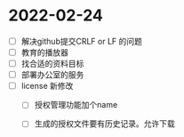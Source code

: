 # 2022-02-24
 - [ ] 解决github提交CRLF or LF 的问题
 - [ ] 教育的播放器
 - [ ] 找合适的资料目标
 - [ ] 部署办公室的服务
 - [ ] license 新修改
   - [ ] 授权管理功能加个name
   - [ ] 生成的授权文件要有历史记录。允许下载


